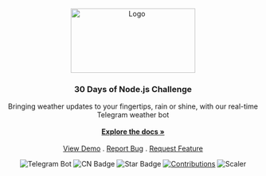 <br/>
<p align="center">
  <a href="https://github.com/RAJCHAKRABORTY3416/wave-weather-bot">
    <img src="https://github.com/RAJCHAKRABORTY3416/30-days-of-Node-js/assets/76038637/a9f6bf2e-0d98-42fa-98c8-dfbafcf87160" alt="Logo" width="250" height="130">
  </a>

  <h3 align="center">30 Days of Node.js Challenge</h3>

  <p align="center">
    Bringing weather updates to your fingertips, rain or shine, with our real-time Telegram weather bot 
    <br/>
    <br/>
    <a href="https://checker-cornucopia-d77.notion.site/Documentation-507561135d4f4d1b9cd89116e6bc11b9?pvs=4"><strong>Explore the docs »</strong></a>
    <br/>
    <br/>
    <a href="https://github.com/RAJCHAKRABORTY3416/wave-weather-bot">View Demo</a>
    .
    <a href="https://github.com/RAJCHAKRABORTY3416/wave-weather-bot/issues">Report Bug</a>
    .
    <a href="https://github.com/RAJCHAKRABORTY3416/wave-weather-bot/issues">Request Feature</a>
  </p>
</p>

<div align="center">
<img src="https://img.shields.io/badge/Node-js-blue" alt="Telegram Bot"/>
<img src="https://img.shields.io/github/contributors/RAJCHAKRABORTY3416/CN-world-cup?color=dark-green" alt="CN Badge"/>
<img src="https://img.shields.io/static/v1?label=%E2%AD%90&message=If%20Useful&style=style=flat&color=BC4E99" alt="Star Badge"/>
<a href="https://github.com/kishanrajput23" ><img src="https://img.shields.io/badge/Contributions-welcome-green.svg?style=flat&logo=github" alt="Contributions" /></a>
<img src="https://img.shields.io/badge/Scaler-8A2BE2" alt="Scaler"/>
</div>

